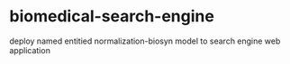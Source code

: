 # biomedical-search-engine
 deploy named entitied normalization-biosyn model to search engine web application
